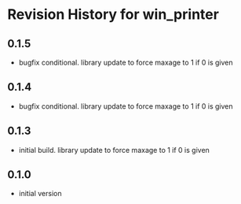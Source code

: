 # Revision History for win_printer

## 0.1.5

* bugfix conditional.  library update to force maxage to 1 if 0 is given

## 0.1.4

* bugfix conditional.  library update to force maxage to 1 if 0 is given

## 0.1.3

* initial build.  library update to force maxage to 1 if 0 is given

## 0.1.0

* initial version
